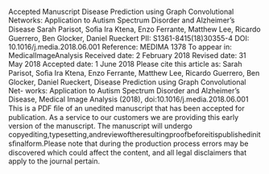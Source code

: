 Accepted Manuscript
Disease Prediction using Graph Convolutional Networks: Application
to Autism Spectrum Disorder and Alzheimer’s Disease
Sarah Parisot, Soﬁa Ira Ktena, Enzo Ferrante, Matthew Lee,
Ricardo Guerrero, Ben Glocker, Daniel Rueckert
PII:                              S1361-8415(18)30355-4
DOI:                        10.1016/j.media.2018.06.001
Reference:                  MEDIMA 1378
To appear in:                      MedicalImageAnalysis
Received date:           2 February 2018
Revised date:             31 May 2018
Accepted date:           1 June 2018
Please    cite    this    article    as:    Sarah Parisot,    Soﬁa Ira Ktena,    Enzo Ferrante,    Matthew Lee,
Ricardo Guerrero, Ben Glocker, Daniel Rueckert, Disease Prediction using Graph Convolutional Net-
works: Application to Autism Spectrum Disorder and Alzheimer’s Disease,                                                Medical Image Analysis
(2018), doi:10.1016/j.media.2018.06.001
This is a PDF ﬁle of an unedited manuscript that has been accepted for publication. As a service
to our customers we are providing this early version of the manuscript. The manuscript will undergo
copyediting,typesetting,andreviewoftheresultingproofbeforeitispublishedinitsﬁnalform.Please
note that during the production process errors may be discovered which could affect the content, and
all legal disclaimers that apply to the journal pertain.

